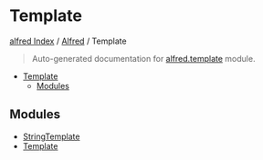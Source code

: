 # Template

[alfred Index](../../README.md#alfred-index) /
[Alfred](../index.md#alfred) /
Template

> Auto-generated documentation for [alfred.template](../../../alfred/template/__init__.py) module.

- [Template](#template)
  - [Modules](#modules)

## Modules

- [StringTemplate](./string_template.md)
- [Template](./template.md)